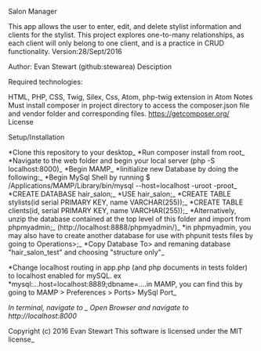 Salon Manager

This app allows the user to enter, edit, and delete stylist information and clients for the stylist. This project explores one-to-many relationships, as each client will only belong to one client, and is a practice in CRUD functionality. Version:28/Sept/2016

Author: Evan Stewart (github:stewarea) Desciption

Required technologies:

HTML, PHP, CSS, Twig, Silex, Css, Atom, php-twig extension in Atom Notes
Must install composer in project directory to access the composer.json file and vendor folder and corresponding files. https://getcomposer.org/ License


Setup/Installation

*Clone this repository to your desktop_
*Run composer install from root_
*Navigate to the web folder and begin your local server (php -S localhost:8000)_
*Begin MAMP_
*Iinitialize new Database by doing the following:_
*Begin MySql Shell by running $ /Applications/MAMP/Library/bin/mysql --host=localhost -uroot -proot_
*CREATE DATABASE hair_salon;_
*USE hair_salon;_
*CREATE TABLE stylists(id serial PRIMARY KEY, name VARCHAR(255));_
*CREATE TABLE clients(id, serial PRIMARY KEY, name VARCHAR(255));_
*Alternatively, unzip the database contained at the top level of this folder and import from phpmyadmin;_ (http://localhost:8888/phpmyadmin/)_
*in phpmyadmin, you may also have to create another database for use with phpunit tests files by going to Operations>;_ *Copy Database To> and remaning database "hair_salon_test" and choosing "structure only"_

*Change localhost routing in app.php (and php documents in tests folder) to localhost enabled for mySQL. ex *mysql:...host=localhost:8889;dbname=....in MAMP, you can find this by going to MAMP > Preferences > Ports> MySql Port_

_In terminal, navigate to _
Open Browser and navigate to http://localhost:8000_

Copyright (c) 2016 Evan Stewart This software is licensed under the MIT license_
